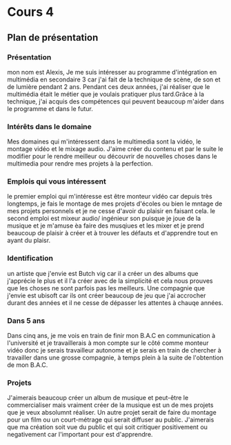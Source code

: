 # Cours 4
## Plan de présentation

### Présentation
mon nom est Alexis, Je me suis intéresser au programme d'intégration en multimédia en secondaire 3 car j'ai fait de la technique de scène, de son et de lumière pendant 2 ans. Pendant ces deux années, j'ai réaliser que le multimédia était le métier que je voulais pratiquer plus tard.Grâce à la technique, j'ai acquis des compétences qui peuvent beaucoup m'aider dans le programme et dans le futur.

### Intérêts dans le domaine
Mes domaines qui m'intéressent dans le multimedia sont la vidéo, le montage vidéo et le mixage audio. J'aime créer du contenu et par le suite le modifier pour le rendre meilleur ou découvrir de nouvelles choses dans le multimedia pour rendre mes projets à la perfection.  

### Emplois qui vous intéressent
le premier emploi qui m'intéresse est être monteur vidéo car depuis très longtemps, je fais le montage de mes projets d'écoles ou bien le mntage de mes projets personnels et je ne cesse d'avoir du plaisir en faisant cela. le second emploi est mixeur audio/ ingénieur son puisque je joue de la musique et je m'amuse èa faire des musqiues et les mixer et je prend beaucoup de plaisir à créer et à trouver les défauts et d'apprendre tout en ayant du plaisr.

### Identification
un artiste que j'envie est Butch vig car il a créer un des albums que j'apprécie le plus et il l'a créer avec de la simplicité et cela nous prouves que les choses ne sont parfois pas les meilleurs. Une compagnie que j'envie est ubisoft car ils ont créer beaucoup de jeu que j'ai accrocher durant des années et il ne cesse de dépasser les attentes à chauqe années.
### Dans 5 ans
Dans cinq ans, je me vois en train de finir mon B.A.C en communication à l'université et je travaillerais à mon compte sur le côté comme monteur vidéo donc je serais travailleur autonome et je serais en train de chercher à travailler dans une grosse compagnie, à temps plein à la suite de l'obtention de mon B.A.C.

### Projets
J'aimerais beaucoup créer un album de musique et peut-être le commercialiser mais vraiment créer de la musique est un de mes projets que je veux absolumnt réaliser. Un autre projet serait de faire du montage pour un film ou un court-métrage qui serait diffuser au public. J'aimerais que ma création soit vue du public et qui soit critiquer positivement ou negativement car l'important pour est d'apprendre.
